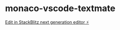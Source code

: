 # monaco-vscode-textmate

[Edit in StackBlitz next generation editor ⚡️](https://stackblitz.com/~/github.com/caleb1248/monaco-vscode-textmate)